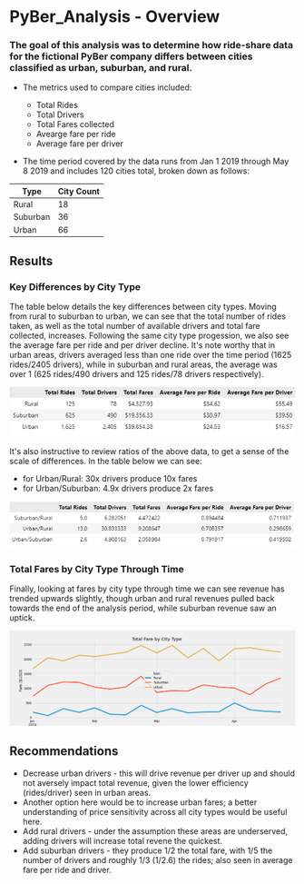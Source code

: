 # PyBer_Analysis - Overview

### The goal of this analysis was to determine how ride-share data for the fictional PyBer company differs between cities classified as urban, suburban, and rural.

- The metrics used to compare cities included:
    - Total Rides
    - Total Drivers
    - Total Fares collected
    - Avearge fare per ride
    - Average fare per driver

- The time period covered by the data runs from Jan 1 2019 through May 8 2019 and includes 120 cities total, broken down as follows:

|Type|City Count|
|----|----|
|Rural|18|
|Suburban|36|
|Urban|66|


## Results

### Key Differences by City Type

The table below details the key differences between city types.
Moving from rural to suburban to urban, we can see that the total number of rides taken, as well as the total number of available drivers and total fare collected, increases.
Following the same city type progession, we also see the average fare per ride and per driver decline.
It's note worthy that in urban areas, drivers averaged less than one ride over the time period (1625 rides/2405 drivers), while in suburban and  rural areas, the average was over 1 (625 rides/490 drivers and 125 rides/78 drivers respectively).

![Ride Share details](Images/Summary_Data.png)

It's also instructive to review ratios of the above data, to get a sense of the scale of differences. In the table below we can see:
- for Urban/Rural: 30x drivers produce 10x fares
- for Urban/Suburban: 4.9x drivers produce 2x fares 

![Ride share detail ratios](Images/Summary_Data_ratios.png)

### Total Fares by City Type Through Time

Finally, looking at fares by city type through time we can see revenue has trended upwards slightly, though urban and rural revenues pulled back towards the end of the analysis period, while suburban revenue saw an uptick.

![Fares by city type through time](analysis/Pyber_fare_summary.png)

## Recommendations

- Decrease urban drivers - this will drive revenue per driver up and should not aversely impact total revenue, given the lower efficiency (rides/driver) seen in urban areas.
- Another option here would be to increase urban fares; a better understanding of price sensitivity across all city types would be useful here.
- Add rural drivers - under the assumption these areas are underserved, adding drivers will increase total revene the quickest.
- Add suburban drivers - they produce 1/2 the total fare, with 1/5 the number of drivers and roughly 1/3 (1/2.6) the rides; also seen in average fare per ride and driver.
